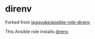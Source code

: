 direnv
======

Forked from [laggyuke/ansible-role-direnv](https://github.com/laggyluke/ansible-role-direnv)

This Ansible role installs [direnv](http://direnv.net/).
